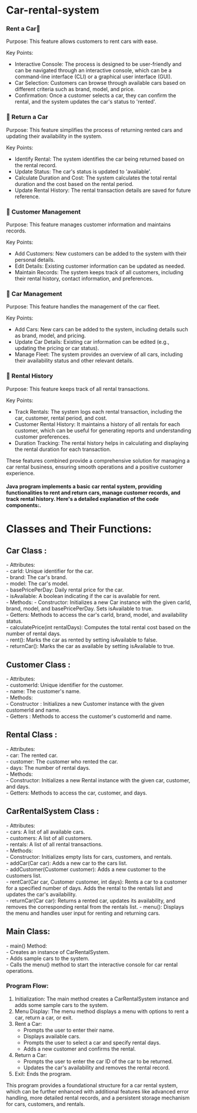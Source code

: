 # Car-rental-system

###  Rent a Car🚖
Purpose: This feature allows customers to rent cars with ease.</br>

Key Points:</br>
- Interactive Console: The process is designed to be user-friendly and can be navigated through an interactive console, which can be a command-line interface (CLI) or a graphical user interface (GUI).</br>
- Car Selection: Customers can browse through available cars based on different criteria such as brand, model, and price.</br>
- Confirmation: Once a customer selects a car, they can confirm the rental, and the system updates the car's status to 'rented'.</br>

### 🔁 Return a Car
Purpose: This feature simplifies the process of returning rented cars and updating their availability in the system.</br>

Key Points:
- Identify Rental: The system identifies the car being returned based on the rental record.</br>
- Update Status: The car's status is updated to 'available'.</br>
- Calculate Duration and Cost: The system calculates the total rental duration and the cost based on the rental period.</br>
- Update Rental History: The rental transaction details are saved for future reference.</br>

### 👥 Customer Management
Purpose: This feature manages customer information and maintains records.</br>

Key Points:</br>
- Add Customers: New customers can be added to the system with their personal details.</br>
- Edit Details: Existing customer information can be updated as needed.</br>
- Maintain Records: The system keeps track of all customers, including their rental history, contact information, and preferences.</br>

### 🚗 Car Management
Purpose: This feature handles the management of the car fleet.</br>

Key Points:</br>
- Add Cars: New cars can be added to the system, including details such as brand, model, and pricing.</br>
- Update Car Details: Existing car information can be edited (e.g., updating the pricing or car status).</br>
- Manage Fleet: The system provides an overview of all cars, including their availability status and other relevant details.</br>

<h3> 📝 Rental History</h3>
Purpose: This feature keeps track of all rental transactions.</br>

Key Points:</br>
- Track Rentals: The system logs each rental transaction, including the car, customer, rental period, and cost.
- Customer Rental History: It maintains a history of all rentals for each customer, which can be useful for generating reports and understanding customer preferences.</br>
- Duration Tracking: The rental history helps in calculating and displaying the rental duration for each transaction.</br>

These features combined provide a comprehensive solution for managing a car rental business, ensuring smooth operations and a positive customer experience.</br>


<h4>
  Java program implements a basic car rental system, providing functionalities to rent and return cars, manage customer records, and track rental history. Here's a detailed explanation of the code components:.
</h4>
 <h1>Classes and Their Functions: </h1>

<h2> Car Class : </h2>
- Attributes:</br>
  - carId: Unique identifier for the car.</br>
  - brand: The car's brand.</br>
  - model: The car's model.</br>
  - basePricePerDay: Daily rental price for the car.</br>
  - isAvailable: A boolean indicating if the car is available for rent.</br>
- Methods:
  - Constructor: Initializes a new Car instance with the given carId, brand, model, and basePricePerDay. Sets isAvailable to true.  </br>
  - Getters: Methods to access the car's carId, brand, model, and availability status.</br>
  - calculatePrice(int rentalDays): Computes the total rental cost based on the number of rental days.</br>
  - rent(): Marks the car as rented by setting isAvailable to false.</br>
  - returnCar(): Marks the car as available by setting isAvailable to true. </br>

<h2> Customer Class : </h2>
- Attributes: </br>
  - customerId: Unique identifier for the customer. </br>
  - name: The customer's name. </br>
- Methods: </br>
  - Constructor : Initializes a new Customer instance with the given customerId and name.</br>
  - Getters : Methods to access the customer's customerId and name.</br>

<h2> Rental Class : </h2>
- Attributes: </br>
  - car: The rented car. </br>
  - customer: The customer who rented the car. </br>
  - days: The number of rental days.</br>
- Methods: </br>
  - Constructor: Initializes a new Rental instance with the given car, customer, and days.</br>
  - Getters: Methods to access the car, customer, and days. </br>

<h2> CarRentalSystem Class : </h2>
- Attributes:</br>
  - cars: A list of all available cars.</br>
  - customers: A list of all customers.</br>
  - rentals: A list of all rental transactions.</br>
- Methods:</br>
  - Constructor: Initializes empty lists for cars, customers, and rentals.</br>
  - addCar(Car car): Adds a new car to the cars list.</br>
  - addCustomer(Customer customer): Adds a new customer to the customers list.</br>
  - rentCar(Car car, Customer customer, int days): Rents a car to a customer for a specified number of days. Adds the rental to the rentals list and updates the car's availability.</br>
  - returnCar(Car car): Returns a rented car, updates its availability, and removes the corresponding rental from the rentals list.
  - menu(): Displays the menu and handles user input for renting and returning cars.</br>

<h2> Main Class: </h2>
- main() Method:</br>
  - Creates an instance of CarRentalSystem.</br>
  - Adds sample cars to the system.</br>
  - Calls the menu() method to start the interactive console for car rental operations.</br>

<h3> Program Flow: </h3>

1. Initialization: The main method creates a CarRentalSystem instance and adds some sample cars to the system. </br>
2. Menu Display: The menu method displays a menu with options to rent a car, return a car, or exit.</br>
3. Rent a Car:</br>
   - Prompts the user to enter their name.</br>
   - Displays available cars.</br>
   - Prompts the user to select a car and specify rental days.</br>
   - Adds a new customer and confirms the rental.</br>
4. Return a Car:</br>
   - Prompts the user to enter the car ID of the car to be returned.</br>
   - Updates the car's availability and removes the rental record.</br>
5. Exit: Ends the program.</br>

This program provides a foundational structure for a car rental system, which can be further enhanced with additional features like advanced error handling, more detailed rental records, and a persistent storage mechanism for cars, customers, and rentals.
